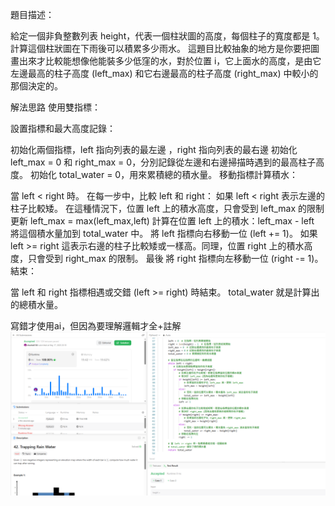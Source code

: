 題目描述：

給定一個非負整數列表 height，代表一個柱狀圖的高度，每個柱子的寬度都是 1。計算這個柱狀圖在下雨後可以積累多少雨水。
這題目比較抽象的地方是你要把圖畫出來才比較能想像他能裝多少低窪的水，對於位置 i，它上面水的高度，是由它左邊最高的柱子高度 (left_max) 和它右邊最高的柱子高度 (right_max) 中較小的那個決定的。

解法思路 
使用雙指標：

設置指標和最大高度記錄：

初始化兩個指標，left 指向列表的最左邊 ，right 指向列表的最右邊 
初始化 left_max = 0 和 right_max = 0，分別記錄從左邊和右邊掃描時遇到的最高柱子高度。
初始化 total_water = 0，用來累積總的積水量。
移動指標計算積水：

當 left < right 時。
在每一步中，比較 left 和 right：
如果 left < right 表示左邊的柱子比較矮。
在這種情況下，位置 left 上的積水高度，只會受到 left_max 的限制
更新 left_max = max(left_max,left)
計算在位置 left 上的積水：left_max - left 將這個積水量加到 total_water 中。
將 left 指標向右移動一位 (left += 1)。
如果 left >= right 這表示右邊的柱子比較矮或一樣高。同理，位置 right 上的積水高度，只會受到 right_max 的限制。
最後 將 right 指標向左移動一位 (right -= 1)。
結束：

當 left 和 right 指標相遇或交錯 (left >= right) 時結束。
total_water 就是計算出的總積水量。


寫錯才使用ai，但因為要理解邏輯才全+註解
![alt text](42.png)